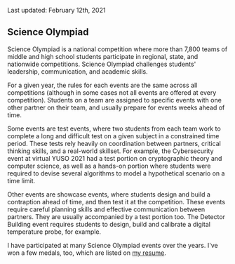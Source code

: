 Last updated: February 12th, 2021

## Science Olympiad

Science Olympiad is a national competition where more than 7,800 teams of middle and high school students participate in regional, state, and nationwide competitions. Science Olympiad challenges students' leadership, communication, and academic skills.

For a given year, the rules for each events are the same across all competitions (although in some cases not all events are offered at every competition). Students on a team are assigned to specific events with one other partner on their team, and usually prepare for events weeks ahead of time.

Some events are test events, where two students from each team work to complete a long and difficult test on a given subject in a constrained time period. These tests rely heavily on coordination between partners, critical thinking skills, and a real-world skillset. For example, the Cybersecurity event at virtual YUSO 2021 had a test portion on cryptographic theory and computer science, as well as a hands-on portion where students were required to devise several algorithms to model a hypothetical scenario on a time limit.

Other events are showcase events, where students design and build a contraption ahead of time, and then test it at the competition. These events require careful planning skills and effective communication between partners. They are usually accompanied by a test portion too. The Detector Building event requires students to design, build and calibrate a digital temperature probe, for example.

I have participated at many Science Olympiad events over the years. I've won a few medals, too, which are listed on [my resume](resume.md).